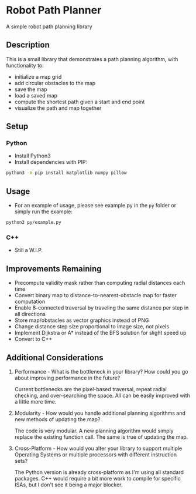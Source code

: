 # Robot Path Planner

A simple robot path planning library

## Description

This is a small library that demonstrates a path planning algorithm, with functionality to:

- initialize a map grid
- add circular obstacles to the map
- save the map
- load a saved map
- compute the shortest path given a start and end point
- visualize the path and map together

## Setup

### Python

- Install Python3
- Install dependencies with PIP:

```bash
python3 -m pip install matplotlib numpy pillow
```

## Usage

- For an example of usage, please see example.py in the `py` folder or simply run the example:

```bash
python3 py/example.py
```

### C++

- Still a W.I.P.

## Improvements Remaining

- Precompute validity mask rather than computing radial distances each time
- Convert binary map to distance-to-nearest-obstacle map for faster computation
- Enable 8-connected traversal by traveling the same distance per step in all directions
- Store map/obstacles as vector graphics instead of PNG
- Change distance step size proportional to image size, not pixels
- Implement Dijkstra or A* instead of the BFS solution for slight speed up
- Convert to C++

## Additional Considerations

1. Performance - What is the bottleneck in your library? How could you go about improving performance in the future?

    Current bottlenecks are the pixel-based traversal, repeat radial checking, and over-searching the space. All can be easily improved with a little more time.

2. Modularity - How would you handle additional planning algorithms and new methods of updating the map?

    The code is very modular. A new planning algorithm would simply replace the existing function call. The same is true of updating the map.

3. Cross-Platform - How would you alter your library to support multiple Operating Systems or multiple processors with different instruction sets?

    The Python version is already cross-platform as I'm using all standard packages. C++ would require a bit more work to compile for specific ISAs, but I don't see it being a major blocker.
